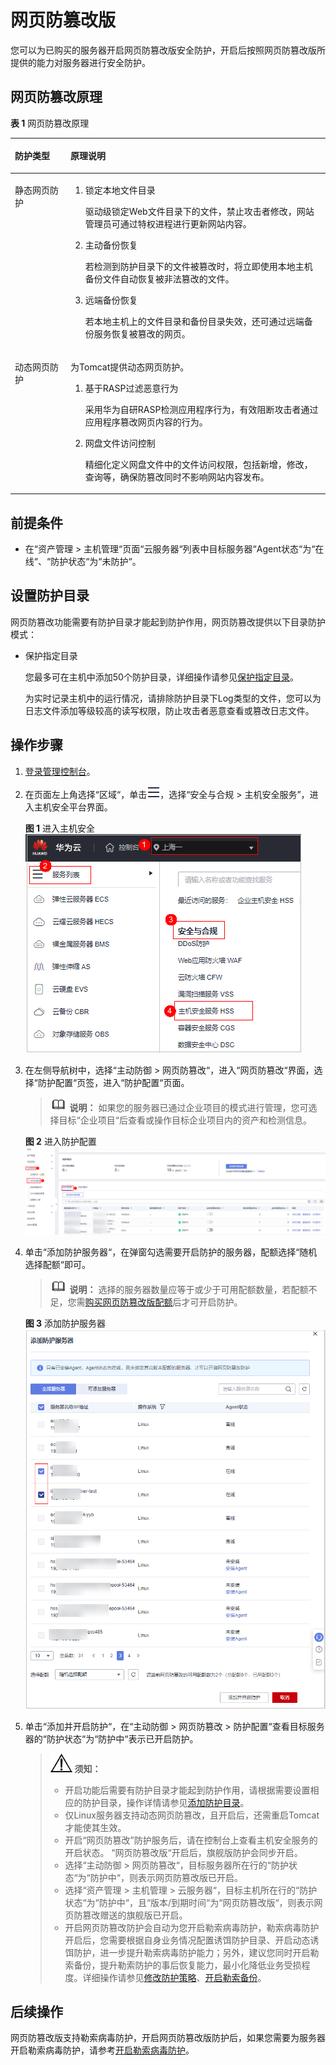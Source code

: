 # 网页防篡改版<a name="hss_01_0397"></a>

您可以为已购买的服务器开启网页防篡改版安全防护，开启后按照网页防篡改版所提供的能力对服务器进行安全防护。

## 网页防篡改原理<a name="section2061161614528"></a>

**表 1**  网页防篡改原理

<a name="table171301423115020"></a>
<table><thead align="left"><tr id="row101311123165010"><th class="cellrowborder" valign="top" width="17.669999999999998%" id="mcps1.2.3.1.1"><p id="p5131112316508"><a name="p5131112316508"></a><a name="p5131112316508"></a>防护类型</p>
</th>
<th class="cellrowborder" valign="top" width="82.33%" id="mcps1.2.3.1.2"><p id="p101312235504"><a name="p101312235504"></a><a name="p101312235504"></a>原理说明</p>
</th>
</tr>
</thead>
<tbody><tr id="row1213192345010"><td class="cellrowborder" valign="top" width="17.669999999999998%" headers="mcps1.2.3.1.1 "><p id="p191311323115011"><a name="p191311323115011"></a><a name="p191311323115011"></a>静态网页防护</p>
</td>
<td class="cellrowborder" valign="top" width="82.33%" headers="mcps1.2.3.1.2 "><a name="ol2079014295015"></a><a name="ol2079014295015"></a><ol id="ol2079014295015"><li>锁定本地文件目录<p id="p579011429509"><a name="p579011429509"></a><a name="p579011429509"></a>驱动级锁定Web文件目录下的文件，禁止攻击者修改，网站管理员可通过特权进程进行更新网站内容。</p>
</li><li>主动备份恢复<p id="p879014426509"><a name="p879014426509"></a><a name="p879014426509"></a>若检测到防护目录下的文件被篡改时，将立即使用本地主机备份文件自动恢复被非法篡改的文件。</p>
</li><li>远端备份恢复<p id="p77900421506"><a name="p77900421506"></a><a name="p77900421506"></a>若本地主机上的文件目录和备份目录失效，还可通过远端备份服务恢复被篡改的网页。</p>
</li></ol>
</td>
</tr>
<tr id="row11131142385011"><td class="cellrowborder" valign="top" width="17.669999999999998%" headers="mcps1.2.3.1.1 "><p id="p11131122325014"><a name="p11131122325014"></a><a name="p11131122325014"></a>动态网页防护</p>
</td>
<td class="cellrowborder" valign="top" width="82.33%" headers="mcps1.2.3.1.2 "><p id="p17821174715018"><a name="p17821174715018"></a><a name="p17821174715018"></a>为Tomcat提供动态网页防护。</p>
<a name="ol58315471807"></a><a name="ol58315471807"></a><ol id="ol58315471807"><li>基于RASP过滤恶意行为<p id="p188307471020"><a name="p188307471020"></a><a name="p188307471020"></a>采用华为自研RASP检测应用程序行为，有效阻断攻击者通过应用程序篡改网页内容的行为。</p>
</li><li>网盘文件访问控制<p id="p1983115471107"><a name="p1983115471107"></a><a name="p1983115471107"></a>精细化定义网盘文件中的文件访问权限，包括新增，修改，查询等，确保防篡改同时不影响网站内容发布。</p>
</li></ol>
</td>
</tr>
</tbody>
</table>

## 前提条件<a name="section1167255181511"></a>

-   在“资产管理  \>  主机管理“页面“云服务器“列表中目标服务器“Agent状态“为“在线“、“防护状态“为“未防护“。

## 设置防护目录<a name="section16232142216125"></a>

网页防篡改功能需要有防护目录才能起到防护作用，网页防篡改提供以下目录防护模式：

-   保护指定目录

    您最多可在主机中添加50个防护目录，详细操作请参见[保护指定目录](添加防护目录.md#section4367121594314)。

    为实时记录主机中的运行情况，请排除防护目录下Log类型的文件，您可以为日志文件添加等级较高的读写权限，防止攻击者恶意查看或篡改日志文件。

## 操作步骤<a name="section65255174255"></a>

1.  [登录管理控制台](https://console.huaweicloud.com/?locale=zh-cn)。
2.  在页面左上角选择“区域“，单击![](figures/zh-cn_image_0000001517317834.png)，选择“安全与合规 \> 主机安全服务”，进入主机安全平台界面。

    **图 1**  进入主机安全<a name="hss_01_0234_fig1855613765114"></a>  
    ![](figures/进入主机安全.png "进入主机安全")

1.  在左侧导航树中，选择“主动防御  \>  网页防篡改“，进入“网页防篡改“界面，选择“防护配置“页签，进入“防护配置“页面。

    >![](public_sys-resources/icon-note.gif) **说明：** 
    >如果您的服务器已通过企业项目的模式进行管理，您可选择目标“企业项目“后查看或操作目标企业项目内的资产和检测信息。

    **图 2**  进入防护配置<a name="fig1649831519417"></a>  
    ![](figures/进入防护配置.png "进入防护配置")

2.  单击“添加防护服务器“，在弹窗勾选需要开启防护的服务器，配额选择“随机选择配额“即可。

    >![](public_sys-resources/icon-note.gif) **说明：** 
    >选择的服务器数量应等于或少于可用配额数量，若配额不足，您需[购买网页防篡改版配额](购买主机安全防护配额.md)后才可开启防护。

    **图 3**  添加防护服务器<a name="fig1354919011487"></a>  
    ![](figures/添加防护服务器-0.png "添加防护服务器-0")

3.  单击“添加并开启防护“，在“主动防御  \>  网页防篡改  \>  防护配置“查看目标服务器的“防护状态“为“防护中“表示已开启防护。

    >![](public_sys-resources/icon-notice.gif) **须知：** 
    >-   开启功能后需要有防护目录才能起到防护作用，请根据需要设置相应的防护目录，操作详情请参见[添加防护目录](添加防护目录.md)。
    >-   仅Linux服务器支持动态网页防篡改，且开启后，还需重启Tomcat才能使其生效。
    >-   开启“网页防篡改”防护服务后，请在控制台上查看主机安全服务的开启状态。
    >    “网页防篡改版“开启后，旗舰版防护会同步开启。
    >    -   选择“主动防御  \>  网页防篡改“，目标服务器所在行的“防护状态“为“防护中“，则表示网页防篡改版已开启。
    >    -   选择“资产管理  \>  主机管理  \>  云服务器“，目标主机所在行的“防护状态“为“防护中“，且“版本/到期时间“为“网页防篡改版“，则表示网页防篡改赠送的旗舰版已开启。
    >-   开启网页防篡改防护会自动为您开启勒索病毒防护，勒索病毒防护开启后，您需要根据自身业务情况配置诱饵防护目录、开启动态诱饵防护，进一步提升勒索病毒防护能力；另外，建议您同时开启勒索备份，提升勒索防护的事后恢复能力，最小化降低业务受损程度。详细操作请参见[修改防护策略](管理勒索病毒防护策略.md#section1453183620529)、[开启勒索备份](开启勒索备份.md)。

## 后续操作<a name="section1450042765316"></a>

网页防篡改版支持勒索病毒防护，开启网页防篡改版防护后，如果您需要为服务器开启勒索病毒防护，请参考[开启勒索病毒防护](开启勒索病毒防护.md)。

